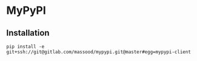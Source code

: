 # MyPyPI

## Installation

    pip install -e git+ssh://git@gitlab.com/massood/mypypi.git@master#egg=mypypi-client
